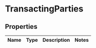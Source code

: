 # TransactingParties

## Properties
Name | Type | Description | Notes
------------ | ------------- | ------------- | -------------
